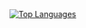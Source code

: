 <a href="https://github.com/anuraghazra/github-readme-stats">
<img src="https://github-readme-stats.vercel.app/api/top-langs/?username=enzo-berti&theme=solarized-light&langs_count=8&card_width=460" alt="Top Languages" style="align-self: stretch;"/>
</a>
